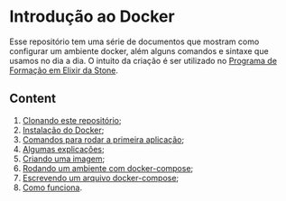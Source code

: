 # Introdução ao Docker

Esse repositório tem uma série de documentos que mostram como configurar um ambiente docker, além alguns comandos e sintaxe que usamos no dia a dia. O intuito da criação é ser utilizado no [Programa de Formação em Elixir da Stone](https://canaltech.com.br/cursos/stone-cria-programa-de-formacao-em-elixir-para-treinar-e-contratar-30-pessoas-178215/).

## Content

1. [Clonando este repositório](./tutorials/01-clone.md);
2. [Instalação do Docker](./tutorials/02-setup.md);
3. [Comandos para rodar a primeira aplicação](./tutorials/03-first-app.md);
4. [Algumas explicações](./tutorials/04-container.md);
5. [Criando uma imagem](./tutorials/05-creating-image.md);
6. [Rodando um ambiente com docker-compose](./tutorials/06-docker-compose.md);
7. [Escrevendo um arquivo docker-compose](./tutorials/07-writing-docker-compose.md);
8. [Como funciona](./tutorials/08-how-it-works.md).